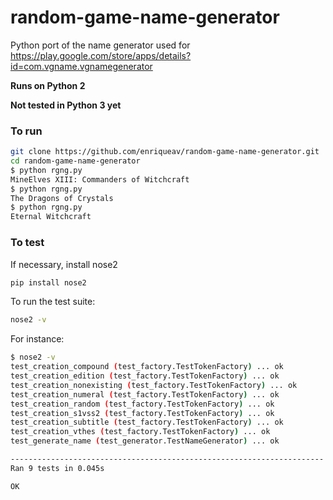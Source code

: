 # random-game-name-generator

Python port of the name generator used for https://play.google.com/store/apps/details?id=com.vgname.vgnamegenerator

**Runs on Python 2**

**Not tested in Python 3 yet**

### To run

```sh
git clone https://github.com/enriqueav/random-game-name-generator.git
cd random-game-name-generator
$ python rgng.py
MineElves XIII: Commanders of Witchcraft
$ python rgng.py
The Dragons of Crystals
$ python rgng.py
Eternal Witchcraft
```

### To test

If necessary, install nose2
```sh
pip install nose2
```

To run the test suite:
```sh
nose2 -v
```

For instance:

```sh
$ nose2 -v
test_creation_compound (test_factory.TestTokenFactory) ... ok
test_creation_edition (test_factory.TestTokenFactory) ... ok
test_creation_nonexisting (test_factory.TestTokenFactory) ... ok
test_creation_numeral (test_factory.TestTokenFactory) ... ok
test_creation_random (test_factory.TestTokenFactory) ... ok
test_creation_s1vss2 (test_factory.TestTokenFactory) ... ok
test_creation_subtitle (test_factory.TestTokenFactory) ... ok
test_creation_vthes (test_factory.TestTokenFactory) ... ok
test_generate_name (test_generator.TestNameGenerator) ... ok

----------------------------------------------------------------------
Ran 9 tests in 0.045s

OK
```


